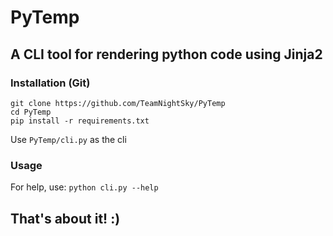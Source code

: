 # PyTemp
## A CLI tool for rendering python code using Jinja2
### Installation (Git)
```
git clone https://github.com/TeamNightSky/PyTemp
cd PyTemp
pip install -r requirements.txt
```
Use `PyTemp/cli.py` as the cli

### Usage
For help, use:
`python cli.py --help`

## That's about it! :)

